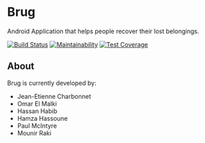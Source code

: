 # Brug
Android Application that helps people recover their lost belongings.

[![Build Status](https://api.cirrus-ci.com/github/BrugApp/brug.svg)](https://cirrus-ci.com/github/BrugApp/brug)
[![Maintainability](https://api.codeclimate.com/v1/badges/3e6f9497f29560412f09/maintainability)](https://codeclimate.com/github/BrugApp/brug/maintainability)
[![Test Coverage](https://api.codeclimate.com/v1/badges/3e6f9497f29560412f09/test_coverage)](https://codeclimate.com/github/BrugApp/brug/test_coverage)


## About

Brug is currently developed by:

- Jean-Etienne Charbonnet
- Omar El Malki
- Hassan Habib
- Hamza Hassoune
- Paul McIntyre
- Mounir Raki